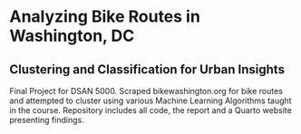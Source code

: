 # Analyzing Bike Routes in Washington, DC
## Clustering and Classification for Urban Insights

Final Project for DSAN 5000. Scraped bikewashington.org for bike routes and attempted to cluster using various Machine Learning Algorithms taught in the course. Repository includes all code, the report and a Quarto website presenting findings. 
